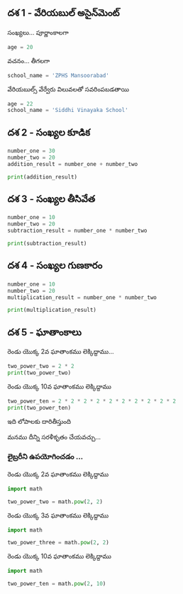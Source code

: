 ## దశ 1 - వేరియబుల్ అసైన్‌మెంట్

సంఖ్యలు… పూర్ణాంకాలగా

```py
age = 20
```

వచనం… తీగలగా

```py
school_name = 'ZPHS Mansoorabad'
```

వేరియబుల్స్ వేర్వేరు విలువలతో సవరింపబడతాయి

```py
age = 22
school_name = 'Siddhi Vinayaka School'
```

## దశ 2 - సంఖ్యల కూడిక

```py
number_one = 30
number_two = 20
addition_result = number_one + number_two

print(addition_result)
```

## దశ 3 - సంఖ్యల తీసివేత


```py
number_one = 10
number_two = 20
subtraction_result = number_one * number_two

print(subtraction_result)
```

## దశ 4 - సంఖ్యల గుణకారం

```py
number_one = 10
number_two = 20
multiplication_result = number_one * number_two

print(multiplication_result)
```

## దశ 5 - ఘాతాంకాలు

రెండు యొక్క 2వ ఘాతాంకము లెక్కిద్దాము...

```py
two_power_two = 2 * 2
print(two_power_two)
```

రెండు యొక్క 10వ ఘాతాంకము లెక్కిద్దాము

```py
two_power_ten = 2 * 2 * 2 * 2 * 2 * 2 * 2 * 2 * 2 * 2
print(two_power_ten)
```

ఇది లోపాలకు దారితీస్తుంది

మనము దీన్ని సరళీకృతం చేయవచ్చు…

### లైబ్రరీని ఉపయోగించడం ...

రెండు యొక్క 2వ ఘాతాంకము లెక్కిద్దాము

```py
import math

two_power_two = math.pow(2, 2)
```

రెండు యొక్క 3వ ఘాతాంకము లెక్కిద్దాము

```py
import math

two_power_three = math.pow(2, 2)
```

రెండు యొక్క 10వ ఘాతాంకము లెక్కిద్దాము

```py
import math

two_power_ten = math.pow(2, 10)
```
